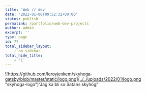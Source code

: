 ```yaml
---
title: 'Web // dev'
date: '2022-01-06T09:52:32+00:00'
status: publish
permalink: /portfolio/web-dev-projects
author: admin
excerpt: ''
type: page
id: 77
total_sidebar_layout:
    - no_sidebar
total_hide_title:
    - '1'
---
```

![https://github.com/leroyjenkem/skyhoga-gatsby/blob/master/static/logo.png](../../uploads/2022/01/logo.png "skyhoga-logo")“Jag ka bli so Satans skyhög”